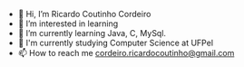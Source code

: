 - 👋 Hi, I’m Ricardo Coutinho Cordeiro
- 👀 I’m interested in learning
- 🌱 I’m currently learning Java, C, MySql.
- 🔭 I'm currently studying Computer Science at UFPel
- 📫 How to reach me cordeiro.ricardocoutinho@gmail.com

<!---
RegretColt/RegretColt is a ✨ special ✨ repository because its `README.md` (this file) appears on your GitHub profile.
You can click the Preview link to take a look at your changes.
--->
